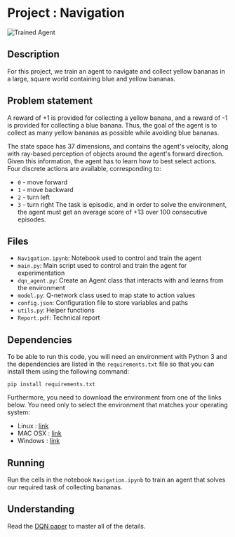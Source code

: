 [navigation]: https://github.com/nikhilt1998/Deep-Reinforcement-Learning-Nanodegree/blob/master/Navigation/navigation.gif
"Trained Agent"
# Project : Navigation
![Trained Agent][navigation]

## Description 
For this project, we train an agent to navigate and collect yellow bananas in a large, 
square world containing blue and yellow bananas.

## Problem statement 
A reward of +1 is provided for collecting a yellow banana, and a reward of -1 is provided 
for collecting a blue banana. Thus, the goal of the agent is to collect 
as many yellow bananas as possible while avoiding blue bananas.

The state space has 37 dimensions, and contains the agent's velocity, along
with ray-based perception of objects around the agent's forward
direction. Given this information, the agent has to learn how to best select 
actions. 
Four discrete actions are available, corresponding to: 
- `0` - move forward
- `1` - move backward
- `2` - turn left
- `3` - turn right
The task is episodic, and in order to solve the environment, the 
agent must get an average score of +13 over 100 consecutive episodes.

## Files
- `Navigation.ipynb`: Notebook used to control and train the agent 
- `main.py`: Main script used to control and train the agent for experimentation
- `dqn_agent.py`: Create an Agent class that interacts with and learns from the environment 
- `model.py`: Q-network class used to map state to action values 
- `config.json`: Configuration file to store variables and paths
- `utils.py`: Helper functions 
- `Report.pdf`: Technical report 

## Dependencies
To be able to run this code, you will need an environment with Python 3 and 
the dependencies are listed in the `requirements.txt` file so that you can install them
using the following command: 
```
pip install requirements.txt
``` 

Furthermore, you need to download the environment from one of the links below. You need only to select
the environment that matches your operating system:
- Linux : [link](https://s3-us-west-1.amazonaws.com/udacity-drlnd/P1/Banana/Banana_Linux.zip)
- MAC OSX : [link](https://s3-us-west-1.amazonaws.com/udacity-drlnd/P1/Banana/Banana.app.zip)
- Windows : [link](https://s3-us-west-1.amazonaws.com/udacity-drlnd/P1/Banana/Banana_Windows_x86_64.zip)

## Running
Run the cells in the notebook `Navigation.ipynb` to train an agent that solves our required
task of collecting bananas.

## Understanding
Read the [DQN paper](https://storage.googleapis.com/deepmind-media/dqn/DQNNaturePaper.pdf) to master all of the details.







